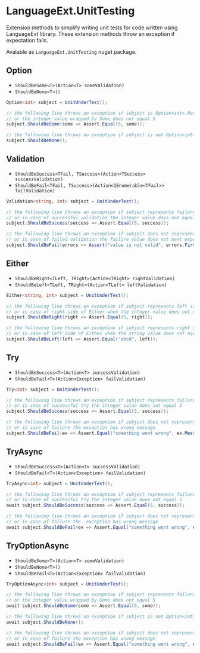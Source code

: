 # LanguageExt.UnitTesting
Extension methods to simplify writing unit tests for code written using LanguageExt library. These extension methods throw an exception if expectation fails.

Avalable as ```LanguageExt.UnitTesting``` nuget package.

## Option
* ```ShouldBeSome<T>(Action<T> someValidation)```
* ```ShouldBeNone<T>()```
```C#
Option<int> subject = UnitUnderTest();

// the following line throws an exception if subject is Option<int>.None 
// or the integer value wrapped by Some does not equal 5
subject.ShouldBeSome(some => Assert.Equal(5, some));

// the following line throws an exception if subject is not Option<int>.None
subject.ShouldBeNone();
```

## Validation
* ```ShouldBeSuccess<TFail, TSuccess>(Action<TSuccess> successValidation)```
* ```ShouldBeFail<TFail, TSuccess>(Action<IEnumerable<TFail>> failValidation)```
```C#
Validation<string, int> subject = UnitUnderTest();

// the following line throws an exception if subject represents failure
// or in case of successful validation the integer value does not equal 5
subject.ShouldBeSuccess(success => Assert.Equal(5, success));

// the following line throws an exception if subject does not represent failed validation
// or in case of failed validation the failure value does not meet expectation
subject.ShouldBeFail(errors => Assert("value is not valid", errors.First()));
```

## Either
* ```ShouldBeRight<TLeft, TRight>(Action<TRight> rightValidation)```
* ```ShouldBeLeft<TLeft, TRight>(Action<TLeft> leftValidation)```
```C#
Either<string, int> subject = UnitUnderTest();

// the following line throws an exception if subject represents left side of Either
// or in case of right side of Either when the integer value does not equal 5
subject.ShouldBeRight(right => Assert.Equal(5, right));

// the following line throws an exception if subject represents right side of Either
// or in case of left side of Either when the string value does not equal "abcd"
subject.ShouldBeLeft(left => Assert.Equal("abcd", left));
```

## Try
* ```ShouldBeSuccess<T>(Action<T> successValidation)```
* ```ShouldBeFail<T>(Action<Exception> failValidation)```
```C#
Try<int> subject = UnitUnderTest();

// the following line throws an exception if subject represents failure
// or in case of successful try the integer value does not equal 5
subject.ShouldBeSuccess(success => Assert.Equal(5, success));

// the following line throws an exception if subject does not represent failure
// or in case of failure the exception has wrong message
subject.ShouldBeFail(ex => Assert.Equal("something went wrong", ex.Message));
```

## TryAsync
* ```ShouldBeSuccess<T>(Action<T> successValidation)```
* ```ShouldBeFail<T>(Action<Exception> failValidation)```
```C#
TryAsync<int> subject = UnitUnderTest();

// the following line throws an exception if subject represents failure
// or in case of successful try the integer value does not equal 5
await subject.ShouldBeSuccess(success => Assert.Equal(5, success));

// the following line throws an exception if subject does not represent failure
// or in case of failure the  exception has wrong message
await subject.ShouldBeFail(ex => Assert.Equal("something went wrong", ex.Message));
```

## TryOptionAsync
* ```ShouldBeSome<T>(Action<T> someValidation)```
* ```ShouldBeNone<T>()```
* ```ShouldBeFail<T>(Action<Exception> failValidation)```
```C#
TryOptionAsync<int> subject = UnitUnderTest();

// the following line throws an exception if subject represents failure or Option<T>.None
// or the integer value wrapped by Some does not equal 5
await subject.ShouldBeSome(some => Assert.Equal(5, some));

// the following line throws an exception if subject is not Option<int>.None
await subject.ShouldBeNone();

// the following line throws an exception if subject does not represent failure
// or in case of failure the exception has wrong message
await subject.ShouldBeFail(ex => Assert.Equal("something went wrong", ex.Message));
```
